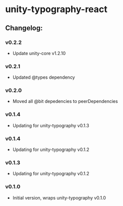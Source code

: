 # unity-typography-react

## Changelog:

### v0.2.2
- Update unity-core v1.2.10

### v0.2.1
- Updated @types dependency

### v0.2.0
- Moved all @bit depedencies to peerDependencies

### v0.1.4
- Updating for unity-typography v0.1.3

### v0.1.4
- Updating for unity-typography v0.1.2

### v0.1.3
- Updating for unity-typography v0.1.2

### v0.1.0
- Initial version, wraps unity-typography v0.1.0
